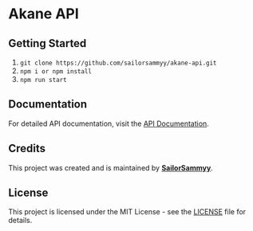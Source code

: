 # Akane API

## Getting Started
1. `git clone https://github.com/sailorsammyy/akane-api.git`
2. `npm i or npm install`
3. `npm run start`

## Documentation
For detailed API documentation, visit the [API Documentation]().

## Credits
This project was created and is maintained by **[SailorSammyy](https://github.com/SailorSammyy)**.

## License
This project is licensed under the MIT License - see the [LICENSE](LICENSE) file for details.
